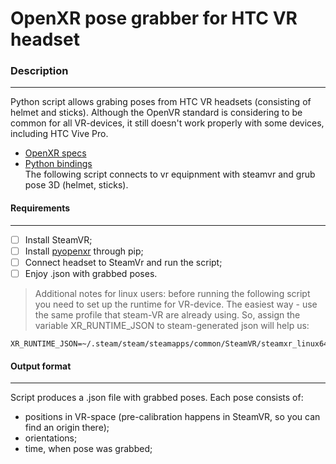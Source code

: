 # OpenXR pose grabber for HTC VR headset
### Description
----
Python script allows grabing poses from HTC VR headsets (consisting of helmet and sticks). Although the OpenVR standard is considering to be common for all VR-devices, it still doesn't work properly with some devices, including HTC Vive Pro.
- [OpenXR specs](https://registry.khronos.org/OpenXR/specs/1.0/html/xrspec.html)
- [Python bindings](https://github.com/cmbruns/pyopenxr) <br>
The following script connects to vr equipnment with steamvr and grub pose 3D (helmet, sticks).
#### Requirements
----
- [ ] Install SteamVR;
- [ ] Install [pyopenxr](https://github.com/cmbruns/pyopenxr) through pip;
- [ ] Connect headset to SteamVr and run the script;
- [ ] Enjoy .json with grabbed poses. <br>

> Additional notes for linux users: before running the following script you need to set up the runtime for VR-device.
> The easiest way - use the same profile that steam-VR are already using. So, assign the variable XR_RUNTIME_JSON to steam-generated
> json will help us: 
```
XR_RUNTIME_JSON=~/.steam/steam/steamapps/common/SteamVR/steamxr_linux64.json
```

#### Output format
----
Script produces a .json file with grabbed poses. Each pose consists of:
- positions in VR-space (pre-calibration happens in SteamVR, so you can find an origin there);
- orientations;
- time, when pose was grabbed;

